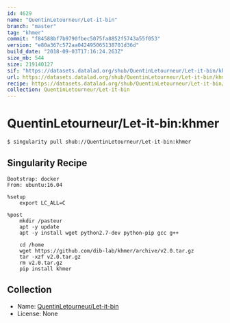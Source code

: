 ```yaml
---
id: 4629
name: "QuentinLetourneur/Let-it-bin"
branch: "master"
tag: "khmer"
commit: "f84588bf7b9790fbec5075fa8852f5743a55f053"
version: "e80a367c572aa042495065138701d36d"
build_date: "2018-09-03T17:16:24.263Z"
size_mb: 544
size: 219140127
sif: "https://datasets.datalad.org/shub/QuentinLetourneur/Let-it-bin/khmer/2018-09-03-f84588bf-e80a367c/e80a367c572aa042495065138701d36d.simg"
url: https://datasets.datalad.org/shub/QuentinLetourneur/Let-it-bin/khmer/2018-09-03-f84588bf-e80a367c/
recipe: https://datasets.datalad.org/shub/QuentinLetourneur/Let-it-bin/khmer/2018-09-03-f84588bf-e80a367c/Singularity
collection: QuentinLetourneur/Let-it-bin
---
```


# QuentinLetourneur/Let-it-bin:khmer

```bash
$ singularity pull shub://QuentinLetourneur/Let-it-bin:khmer
```

## Singularity Recipe

```singularity
Bootstrap: docker
From: ubuntu:16.04

%setup
    export LC_ALL=C

%post
    mkdir /pasteur
    apt -y update
    apt -y install wget python2.7-dev python-pip gcc g++
    
	cd /home
    wget https://github.com/dib-lab/khmer/archive/v2.0.tar.gz
    tar -xzf v2.0.tar.gz
    rm v2.0.tar.gz
    pip install khmer
```

## Collection

 - Name: [QuentinLetourneur/Let-it-bin](https://github.com/QuentinLetourneur/Let-it-bin)
 - License: None

